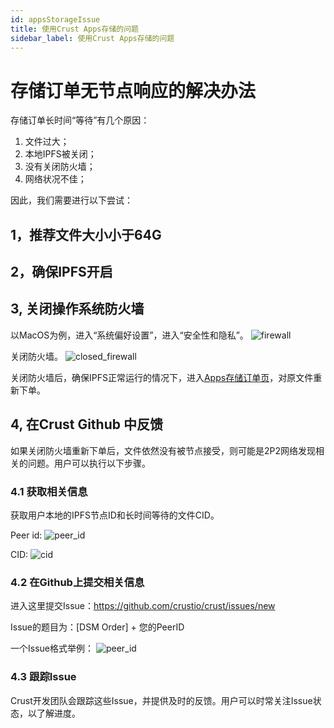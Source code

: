 ```yaml
---
id: appsStorageIssue
title: 使用Crust Apps存储的问题
sidebar_label: 使用Crust Apps存储的问题
---
```


# 存储订单无节点响应的解决办法

存储订单长时间“等待”有几个原因：
1. 文件过大；
2. 本地IPFS被关闭；
3. 没有关闭防火墙；
4. 网络状况不佳；

因此，我们需要进行以下尝试：

## 1，推荐文件大小小于64G

## 2，确保IPFS开启

## 3, 关闭操作系统防火墙
以MacOS为例，进入“系统偏好设置”，进入“安全性和隐私”。
![firewall](https://crust-data.oss-cn-shanghai.aliyuncs.com/wiki/storage/firewall.png)

关闭防火墙。
![closed_firewall](https://crust-data.oss-cn-shanghai.aliyuncs.com/wiki/storage/firewall_closed.png)

关闭防火墙后，确保IPFS正常运行的情况下，进入[Apps存储订单页](https://apps.crust.network/#/storage/market)，对原文件重新下单。


## 4, 在Crust Github 中反馈

如果关闭防火墙重新下单后，文件依然没有被节点接受，则可能是2P2网络发现相关的问题。用户可以执行以下步骤。

### 4.1 获取相关信息
获取用户本地的IPFS节点ID和长时间等待的文件CID。

Peer id:
![peer_id](https://crust-data.oss-cn-shanghai.aliyuncs.com/wiki/storage/peerid.png)


CID:
![cid](https://crust-data.oss-cn-shanghai.aliyuncs.com/wiki/storage/cid.png)


### 4.2 在Github上提交相关信息
进入这里提交Issue：https://github.com/crustio/crust/issues/new

Issue的题目为：[DSM Order] + 您的PeerID


一个Issue格式举例：
![peer_id](https://crust-data.oss-cn-shanghai.aliyuncs.com/wiki/storage/new_issue.png)


### 4.3 跟踪Issue
Crust开发团队会跟踪这些Issue，并提供及时的反馈。用户可以时常关注Issue状态，以了解进度。
